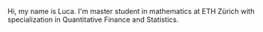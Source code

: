 Hi, my name is Luca. I'm master student in mathematics at ETH Zürich with specialization in Quantitative Finance and Statistics.

<!---
lbrilh/lbrilh is a ✨ special ✨ repository because its `README.md` (this file) appears on your GitHub profile.
You can click the Preview link to take a look at your changes.
--->
